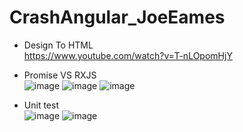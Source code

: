 # CrashAngular_JoeEames
-  Design To HTML <br>
https://www.youtube.com/watch?v=T-nLOpomHjY
-  Promise VS RXJS <br>
![image](https://user-images.githubusercontent.com/64368109/137504447-da730b3c-1438-4436-8d2a-5a27ef21a013.png)
![image](https://user-images.githubusercontent.com/64368109/137504649-b6e5a2db-fb57-4e37-a49c-8515d53c5c5c.png)
![image](https://user-images.githubusercontent.com/64368109/137504968-f960b56f-1e25-47d6-80f9-3460dc80bf1c.png)

-  Unit test <br>
![image](https://user-images.githubusercontent.com/64368109/137516152-9a1ce663-4e7c-4bb1-8f9b-b3faf3cb6a62.png)
![image](https://user-images.githubusercontent.com/64368109/137516364-d5184271-7bf9-4d4a-933d-0a8e15b15e60.png)


